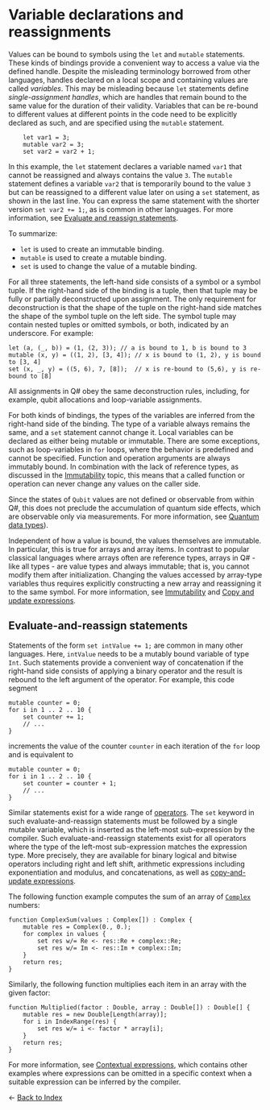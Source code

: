 # Variable declarations and reassignments

Values can be bound to symbols using the `let` and `mutable` statements. 
These kinds of bindings provide a convenient way to access a value via the defined handle. 
Despite the misleading terminology borrowed from other languages, handles declared on a local scope and containing values are called *variables*.
This may be misleading because `let` statements define *single-assignment handles*, which are handles that remain bound to the same value for the duration of their validity. Variables that can be re-bound to different values at different points in the code need to be explicitly declared as such, and are specified using the `mutable` statement. 

```qsharp
    let var1 = 3; 
    mutable var2 = 3; 
    set var2 = var2 + 1; 
```

In this example, the `let` statement declares a variable named `var1` that cannot be reassigned and always contains the value `3`. The `mutable` statement defines a variable `var2` that is temporarily bound to the value `3` but can be reassigned to a different value later on using a `set` statement, as shown in the last line. You can express the same statement with the shorter version `set var2 += 1;`, as is common in other languages. For more information, see [Evaluate and reassign statements](#evaluate-and-reassign-statements).

To summarize:

* `let` is used to create an immutable binding.
* `mutable` is used to create a mutable binding.
* `set` is used to change the value of a mutable binding.

For all three statements, the left-hand side consists of a symbol or a symbol tuple.
If the right-hand side of the binding is a tuple, then that tuple may be fully or partially deconstructed upon assignment. The only requirement for deconstruction is that the shape of the tuple on the right-hand side matches the shape of the symbol tuple on the left side.
The symbol tuple may contain nested tuples or omitted symbols, or both, indicated by an underscore. 
For example:

```qsharp
let (a, (_, b)) = (1, (2, 3)); // a is bound to 1, b is bound to 3
mutable (x, y) = ((1, 2), [3, 4]); // x is bound to (1, 2), y is bound to [3, 4]
set (x, _, y) = ((5, 6), 7, [8]);  // x is re-bound to (5,6), y is re-bound to [8]
```

All assignments in Q# obey the same deconstruction rules, including, for example, qubit allocations and loop-variable assignments. 

For both kinds of bindings, the types of the variables are inferred from the right-hand side of the binding. The type of a variable always remains the same, and a `set` statement cannot change it.
Local variables can be declared as either being mutable or immutable. There are some exceptions, such as loop-variables in `for` loops, where the behavior is predefined and cannot be specified.
Function and operation arguments are always immutably bound. In combination with the lack of reference types, as discussed in the [Immutability](https://github.com/microsoft/qsharp-language/blob/main/Specifications/Language/4_TypeSystem/Immutability.md#immutability) topic, this means that a called function or operation can never change any values on the caller side. 

Since the states of `Qubit` values are not defined or observable from within Q#, this does not preclude the accumulation of quantum side effects, which are observable only via measurements. For more information, see [Quantum data types](https://github.com/microsoft/qsharp-language/blob/main/Specifications/Language/4_TypeSystem/QuantumDataTypes.md#qubits)).

Independent of how a value is bound, the values themselves are immutable. 
In particular, this is true for arrays and array items. 
In contrast to popular classical languages where arrays often are reference types, arrays in Q# - like all types - are value types and always immutable; that is, you cannot modify them after initialization.
Changing the values accessed by array-type variables thus requires explicitly constructing a new array and reassigning it to the same symbol. For more information, see [Immutability](https://github.com/microsoft/qsharp-language/blob/main/Specifications/Language/4_TypeSystem/Immutability.md) and [Copy and update expressions](https://github.com/microsoft/qsharp-language/blob/main/Specifications/Language/3_Expressions/CopyAndUpdateExpressions.md#copy-and-update-expressions).

## Evaluate-and-reassign statements

Statements of the form `set intValue += 1;` are common in many other languages. Here, `intValue` needs to be a mutably bound variable of type `Int`.
Such statements provide a convenient way of concatenation if the right-hand side consists of applying a binary operator and the result is rebound to the left argument of the operator. 
For example, this code segment

```qsharp
mutable counter = 0;
for i in 1 .. 2 .. 10 {
    set counter += 1;
    // ...
}
```

increments the value of the counter `counter` in each iteration of the `for` loop and is equivalent to

```qsharp
mutable counter = 0;
for i in 1 .. 2 .. 10 {
    set counter = counter + 1;
    // ...
}
```

Similar statements exist for a wide range of [operators](https://github.com/microsoft/qsharp-language/blob/main/Specifications/Language/3_Expressions/PrecedenceAndAssociativity.md#operators). The `set` keyword in such evaluate-and-reassign statements must be followed by a single mutable variable, which is inserted as the left-most sub-expression by the compiler.
Such evaluate-and-reassign statements exist for all operators where the type of the left-most sub-expression matches the expression type. 
More precisely, they are available for binary logical and bitwise operators including right and left shift, arithmetic expressions including exponentiation and modulus, and concatenations, as well as [copy-and-update expressions](https://github.com/microsoft/qsharp-language/blob/main/Specifications/Language/3_Expressions/CopyAndUpdateExpressions.md#copy-and-update-expressions).

The following function example computes the sum of an array of [`Complex`](https://github.com/microsoft/qsharp-language/blob/main/Specifications/Language/1_ProgramStructure/2_TypeDeclarations.md#type-declarations) numbers:

```qsharp
function ComplexSum(values : Complex[]) : Complex {
    mutable res = Complex(0., 0.);
    for complex in values {
        set res w/= Re <- res::Re + complex::Re;
        set res w/= Im <- res::Im + complex::Im;
    }
    return res;
}
```

Similarly, the following function multiplies each item in an array with the given factor:

```qsharp
function Multiplied(factor : Double, array : Double[]) : Double[] {
    mutable res = new Double[Length(array)];
    for i in IndexRange(res) {
        set res w/= i <- factor * array[i];
    }
    return res;
}
```

For more information, see [Contextual expressions](https://github.com/microsoft/qsharp-language/blob/main/Specifications/Language/3_Expressions/ContextualExpressions.md#contextual-and-omitted-expressions), which contains other examples where expressions can be omitted in a specific context when a suitable expression can be inferred by the compiler.


← [Back to Index](https://github.com/microsoft/qsharp-language/tree/main/Specifications/Language#index)
